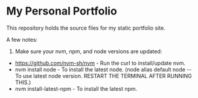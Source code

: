 # My Personal Portfolio

This repository holds the source files for my static portfolio site.

A few notes:
1. Make sure your nvm, npm, and node versions are updated:
- https://github.com/nvm-sh/nvm - Run the curl to install/update nvm.
- nvm install node - To install the latest node. (node alias default node -- To use latest node version. RESTART THE TERMINAL AFTER RUNNING THIS.) 
- nvm install-latest-npm - To install the latest npm.

